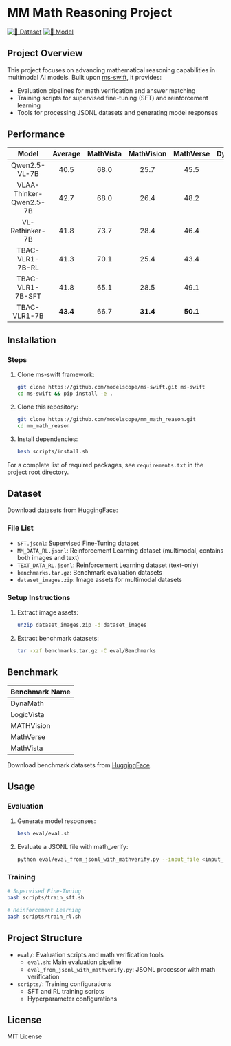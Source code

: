 # MM Math Reasoning Project

[![🤗 Dataset](https://img.shields.io/badge/%F0%9F%A4%97%20Dataset-huggingface-blue)](https://huggingface.co/datasets/TencentBAC/TBAC-VLR1-7B-SFT-DATA/tree/main)
[![🤗 Model](https://img.shields.io/badge/%F0%9F%A4%97%20Model-huggingface-blue)](https://huggingface.co/collections/TencentBAC/vlr1-6892c119672e8d0780e1d288)

## Project Overview
This project focuses on advancing mathematical reasoning capabilities in multimodal AI models. Built upon [ms-swift](https://github.com/modelscope/ms-swift.git), it provides:
- Evaluation pipelines for math verification and answer matching
- Training scripts for supervised fine-tuning (SFT) and reinforcement learning
- Tools for processing JSONL datasets and generating model responses

## Performance
| Model                              | **Average** | **MathVista** | **MathVision** | **MathVerse** | **DynaMath** | **LogicVista** |
| :--------------------------------: | :---------: | :-----------: | :------------: | :-----------: | :----------: | :------------: |
| Qwen2.5-VL-7B                      | 40.5        | 68.0          | 25.7           | 45.5          | 21.8         | 41.2           |
| VLAA-Thinker-Qwen2.5-7B            | 42.7        | 68.0          | 26.4           | 48.2          | 22.4         | 48.5           |
| VL-Rethinker-7B                    | 41.8        | 73.7          | 28.4           | 46.4          | 17.8         | 42.7           |
| TBAC-VLR1-7B-RL                    | 41.3        | 70.1          | 25.4           | 43.4          | 19.0         | 48.4           |
| TBAC-VLR1-7B-SFT                   | 41.8        | 65.1          | 28.5           | 49.1          | 20.6         | 45.5           |
| TBAC-VLR1-7B                       | **43.4**    | 66.7          | **31.4**       | **50.1**      | **22.6**     | 46.4           |

## Installation
### Steps
1. Clone ms-swift framework:
   ```bash
   git clone https://github.com/modelscope/ms-swift.git ms-swift
   cd ms-swift && pip install -e .
   ```
2. Clone this repository:
   ```bash
   git clone https://github.com/modelscope/mm_math_reason.git
   cd mm_math_reason
   ```
3. Install dependencies:
   ```bash
   bash scripts/install.sh
   ```
For a complete list of required packages, see `requirements.txt` in the project root directory.

## Dataset
Download datasets from [HuggingFace](https://huggingface.co/datasets/TencentBAC/TBAC-VLR1-7B-SFT-DATA/tree/main):

### File List
- `SFT.jsonl`: Supervised Fine-Tuning dataset
- `MM_DATA_RL.jsonl`: Reinforcement Learning dataset (multimodal, contains both images and text)
- `TEXT_DATA_RL.jsonl`: Reinforcement Learning dataset (text-only)
- `benchmarks.tar.gz`: Benchmark evaluation datasets
- `dataset_images.zip`: Image assets for multimodal datasets

### Setup Instructions
1. Extract image assets:
   ```bash
   unzip dataset_images.zip -d dataset_images
   ```
2. Extract benchmark datasets:
   ```bash
   tar -xzf benchmarks.tar.gz -C eval/Benchmarks
   ```

## Benchmark
| Benchmark Name   |
|-----------------|
| DynaMath        | 
| LogicVista      |
| MATHVision      | 
| MathVerse       |
| MathVista       |

Download benchmark datasets from [HuggingFace](https://huggingface.co/datasets/TencentBAC/TBAC-VLR1-7B-SFT-DATA/tree/main).

## Usage
### Evaluation
1. Generate model responses:
   ```bash
   bash eval/eval.sh
   ```
2. Evaluate a JSONL file with math_verify:
   ```bash
   python eval/eval_from_jsonl_with_mathverify.py --input_file <input_file.jsonl> --output_folder <output_folder>
   ```

### Training
```bash
# Supervised Fine-Tuning
bash scripts/train_sft.sh

# Reinforcement Learning
bash scripts/train_rl.sh
```

## Project Structure
- `eval/`: Evaluation scripts and math verification tools
  - `eval.sh`: Main evaluation pipeline
  - `eval_from_jsonl_with_mathverify.py`: JSONL processor with math verification
- `scripts/`: Training configurations
  - SFT and RL training scripts
  - Hyperparameter configurations

## License
MIT License
